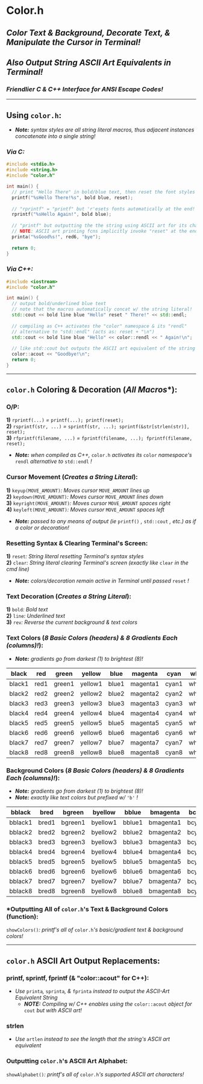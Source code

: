 # Color.h
## _Color Text & Background, Decorate Text, & Manipulate the Cursor in Terminal!_
## _Also Output String ASCII Art Equivalents in Terminal!_
### _Friendlier C & C++ Interface for ANSI Escape Codes!_
-----------
## Using `color.h`:
* _**Note:** syntax styles are all string literal macros, thus adjacent instances concatenate into a single string!_
### _Via C:_
```c
#include <stdio.h>
#include <string.h>
#include "color.h"

int main() {
  // print "Hello There" in bold/blue text, then reset the font styles
  printf("%sHello There!%s", bold blue, reset); 
  
  // "rprintf" = "printf" but 'r'esets fonts automatically at the end!
  rprintf("%sHello Again!", bold blue); 
  
  // "printf" but outputting the the string using ASCII art for its characters (in red font)
  // NOTE: ASCII art printing fcns implicitly invoke "reset" at the end
  printa("%sGood%s!", red6, "bye");
  
  return 0;
}
```
### _Via C++:_
```c++
#include <iostream>
#include "color.h"

int main() {
  // output bold/underlined blue text
  // note that the macros automatically concat w/ the string literal!
  std::cout << bold line blue "Hello" reset " There!" << std::endl;
  
  // compiling as C++ activates the "color" namespace & its "rendl" 
  // alternative to "std::endl" (acts as: reset + "\n")
  std::cout << bold line blue "Hello" << color::rendl << " Again!\n";
  
  // like std::cout but outputs the ASCII art equivalent of the string
  color::acout << "Goodbye!\n";
  return 0;
}
```
-----------
## `color.h` Coloring & Decoration (_All Macros_*):
### O/P:
**1)** `rprintf(...)` _=_ `printf(...); printf(reset);`</br>
**2)** `rsprintf(str, ...)` _=_ `sprintf(str, ...); sprintf(&str[strlen(str)], reset);`</br>
**3)** `rfprintf(filename, ...)` _=_ `fprintf(filename, ...); fprintf(filename, reset);`
* _**Note:** when compiled as C++,_ `color.h` _activates its_ `color` _namespace's_ `rendl` _alternative to_ `std::endl` _!_

### Cursor Movement (_Creates a String Literal_):
**1)** `keyup(MOVE_AMOUNT)`_: Moves cursor_ `MOVE_AMOUNT` _lines up_</br>
**2)** `keydown(MOVE_AMOUNT)`_: Moves cursor_ `MOVE_AMOUNT` _lines down_</br>
**3)** `keyright(MOVE_AMOUNT)`_: Moves cursor_ `MOVE_AMOUNT` _spaces right_</br>
**4)** `keyleft(MOVE_AMOUNT)`_: Moves cursor_ `MOVE_AMOUNT` _spaces left_</br>
* _**Note:** passed to any means of output (ie_ `printf()` _,_ `std::cout` _, etc.) as if a color or decoration!_

### Resetting Syntax & Clearing Terminal's Screen:
**1)** `reset`_: String literal resetting Terminal's syntax styles_</br>
**2)** `clear`_: String literal clearing Terminal's screen (exactly like_ `clear` _in the cmd line)_</br>
* _**Note:** colors/decoration remain active in Terminal until passed_ `reset` _!_

### Text Decoration (_Creates a String Literal_):
**1)** `bold`_: Bold text_</br>
**2)** `line`_: Underlined text_</br>
**3)** `rev`_: Reverse the current background & text colors_

### Text Colors (_8 Basic Colors (headers) & 8 Gradients Each (columns)!_):
* _**Note:** gradients go from darkest (1) to brightest (8)!_</br>

| black  | red  | green  | yellow  | blue  |  magenta | cyan  | white  | 
|:------:|:----:|:------:|:-------:|:-----:|:--------:|:-----:|:------:|
| black1 | red1 | green1 | yellow1 | blue1 | magenta1 | cyan1 | white1 |
| black2 | red2 | green2 | yellow2 | blue2 | magenta2 | cyan2 | white2 |
| black3 | red3 | green3 | yellow3 | blue3 | magenta3 | cyan3 | white3 |
| black4 | red4 | green4 | yellow4 | blue4 | magenta4 | cyan4 | white4 |
| black5 | red5 | green5 | yellow5 | blue5 | magenta5 | cyan5 | white5 |
| black6 | red6 | green6 | yellow6 | blue6 | magenta6 | cyan6 | white6 |
| black7 | red7 | green7 | yellow7 | blue7 | magenta7 | cyan7 | white7 |
| black8 | red8 | green8 | yellow8 | blue8 | magenta8 | cyan8 | white8 |

### Background Colors (_8 Basic Colors (headers) & 8 Gradients Each (columns)!_):
* _**Note:** gradients go from darkest (1) to brightest (8)!_</br>
* _**Note:** exactly like text colors but prefixed w/_ `'b'` _!_</br>

| bblack  | bred  | bgreen  | byellow  | bblue  |  bmagenta | bcyan  | bwhite  | 
|:-------:|:-----:|:-------:|:--------:|:------:|:---------:|:------:|:-------:|
| bblack1 | bred1 | bgreen1 | byellow1 | bblue1 | bmagenta1 | bcyan1 | bwhite1 |
| bblack2 | bred2 | bgreen2 | byellow2 | bblue2 | bmagenta2 | bcyan2 | bwhite2 |
| bblack3 | bred3 | bgreen3 | byellow3 | bblue3 | bmagenta3 | bcyan3 | bwhite3 |
| bblack4 | bred4 | bgreen4 | byellow4 | bblue4 | bmagenta4 | bcyan4 | bwhite4 |
| bblack5 | bred5 | bgreen5 | byellow5 | bblue5 | bmagenta5 | bcyan5 | bwhite5 |
| bblack6 | bred6 | bgreen6 | byellow6 | bblue6 | bmagenta6 | bcyan6 | bwhite6 |
| bblack7 | bred7 | bgreen7 | byellow7 | bblue7 | bmagenta7 | bcyan7 | bwhite7 |
| bblack8 | bred8 | bgreen8 | byellow8 | bblue8 | bmagenta8 | bcyan8 | bwhite8 |


### \*Outputting All of `color.h`'s Text & Background Colors (function):
`showColors()`_: printf's all of_ `color.h`_'s basic/gradient text & background colors!_

-----------
## `color.h` ASCII Art Output Replacements:

### printf, sprintf, fprintf (& "color::acout" for C++):
* _Use_ `printa`_,_ `sprinta`_, &_ `fprinta` _instead to output the ASCII-Art Equivalent String_
  * _**NOTE:** Compiling w/ C++ enables using the_ `color::acout` _object for_ `cout` _but with ASCII art!_

### strlen
* _Use_ `artlen` _instead to see the length that the string's ASCII art equivalent_

### Outputting `color.h`'s ASCII Art Alphabet:
`showAlphabet()`_: printf's all of_ `color.h`_'s supported ASCII art characters!_
